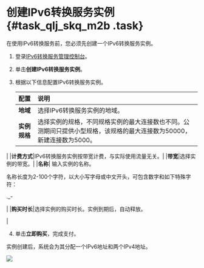 # 创建IPv6转换服务实例 {#task_qlj_skq_m2b .task}

在使用IPv6转换服务前，您必须先创建一个IPv6转换服务实例。

1.  登录[IPv6转换服务管理控制台](https://ipv6trans.console.aliyun.com/instances/cn-hangzhou)。 
2.  单击**创建IPv6转换服务实例**。 
3.  根据以下信息配置IPv6转换服务实例。 

    |配置|说明|
    |:-|:-|
    |**地域**|选择IPv6转换服务实例的地域。|
    |**实例规格**|选择实例的规格，不同规格实例的最大连接数也不同。公测期间只提供小型规格，该规格的最大连接数为50000，新建连接数为5000。

|
    |**计费方式**|IPv6转换服务实例按带宽计费，与实际使用流量无关。|
    |**带宽**|选择实例的带宽。|
    |**名称**| 输入实例的名称。

 名称长度为2-100个字符，以大小写字母或中文开头，可包含数字和如下特殊字符：

 .\_-

 |
    |**购买时长**|选择实例的购买时长。实例到期后，自动释放。

|

4.  单击**立即购买**，完成支付。 

实例创建后，系统会为其分配一个IPv6地址和两个IPv4地址。

![](http://static-aliyun-doc.oss-cn-hangzhou.aliyuncs.com/assets/img/15940/7293_zh-CN.png)

